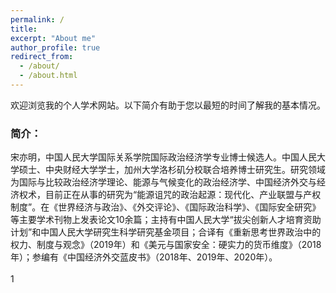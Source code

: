 ```yaml
---
permalink: /
title: 
excerpt: "About me"
author_profile: true
redirect_from: 
  - /about/
  - /about.html
---
```


欢迎浏览我的个人学术网站。以下简介有助于您以最短的时间了解我的基本情况。<br>
### 简介：<br>
宋亦明，中国人民大学国际关系学院国际政治经济学专业博士候选人。中国人民大学硕士、中央财经大学学士，加州大学洛杉矶分校联合培养博士研究生。研究领域为国际与比较政治经济学理论、能源与气候变化的政治经济学、中国经济外交与经济权术，目前正在从事的研究为“能源诅咒的政治起源：现代化、产业联盟与产权制度”。在《世界经济与政治》、《外交评论》、《国际政治科学》、《国际安全研究》等主要学术刊物上发表论文10余篇；主持有中国人民大学“拔尖创新人才培育资助计划”和中国人民大学研究生科学研究基金项目；合译有《重新思考世界政治中的权力、制度与观念》（2019年）和《美元与国家安全：硬实力的货币维度》（2018年）；参编有《中国经济外交蓝皮书》（2018年、2019年、2020年）。<br>
 <br>
1
